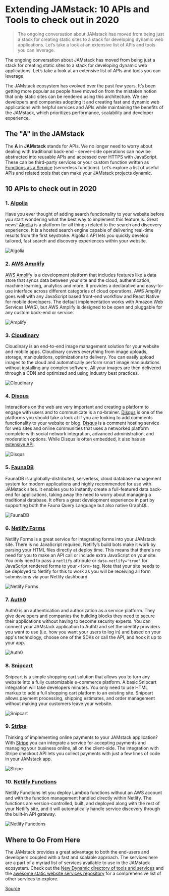 




# Extending JAMstack: 10 APIs and Tools to check out in 2020

> The ongoing conversation about JAMstack has moved from being just a stack for creating static sites to a stack for developing dynamic web applications. Let’s take a look at an extensive list of APIs and tools you can leverage.

The ongoing conversation about JAMstack has moved from being just a stack for creating static sites to a stack for developing dynamic web applications. Let’s take a look at an extensive list of APIs and tools you can leverage.

The JAMstack ecosystem has evolved over the past few years. It’s been getting more popular as people have moved on from the mistaken notion that only static sites can be rendered using this architecture. We see developers and companies adopting it and creating fast and dynamic web applications with helpful services and APIs while maintaining the benefits of the JAMstack, which prioritizes performance, scalability and developer experience.

The "A" in the JAMstack
-----------------------

The **A** in **JAMstack** stands for APIs. We no longer need to worry about dealing with traditional back-end - server-side operations can now be abstracted into reusable APIs and accessed over HTTPS with JavaScript. These can be third-party services or your custom function written as [Functions as a Service](https://en.wikipedia.org/wiki/Function_as_a_service) (serverless functions). Let’s explore a list of useful APIs and related tools that can make your JAMstack projects dynamic.

10 APIs to check out in 2020
----------------------------

### 1\. [Algolia](https://www.algolia.com/)

Have you ever thought of adding search functionality to your website before you start wondering what the best way to implement this feature is. Great news! [Algolia](https://www.algolia.com/) is a platform for all things related to the search and discovery experience. It is a hosted search engine capable of delivering real-time results from the first keystroke. Algolia’s API lets you quickly develop tailored, fast search and discovery experiences within your website.

![Algolia](chrome-extension://cjedbglnccaioiolemnfhjncicchinao/images/1578919674-algoliasm.png)

### 2\. [AWS Amplify](https://aws.amazon.com/amplify/)

[AWS Amplify](https://aws.amazon.com/amplify/) is a development platform that includes features like a data store that syncs data between your site and the cloud, authentication, machine learning, analytics and more. It provides a declarative and easy-to-use interface across different categories of cloud operations. AWS Amplify goes well with any JavaScript based front-end workflow and React Native for mobile developers. The default implementation works with Amazon Web Services (AWS), but AWS Amplify is designed to be open and pluggable for any custom back-end or service.

![Amplify](chrome-extension://cjedbglnccaioiolemnfhjncicchinao/images/1578919707-amplifysm.png)

### 3\. [**Cloudinary**](https://cloudinary.com/)

Cloudinary is an end-to-end image management solution for your website and mobile apps. Cloudinary covers everything from image uploads, storage, manipulations, optimizations to delivery. You can easily upload images to the cloud and automatically perform smart image manipulations without installing any complex software. All your images are then delivered through a CDN and optimized and using industry best practices.

![Cloudinary](chrome-extension://cjedbglnccaioiolemnfhjncicchinao/images/1578919715-cloudinarysm.png)

### 4\. [Disqus](https://disqus.com/)

Interactions on the web are very important and creating a platform to engage with users and to communicate is a no-brainer. [Disqus](https://disqus.com/) is one of the platforms you should take a look at if you are looking to add comments functionality to your website or blog. [Disqus](https://disqus.com/) is a comment hosting service for web sites and online communities that uses a networked platform complete with social network integration, advanced administration, and moderation options. While Disqus is often embedded, it also has an [extensive API](https://disqus.com/api/docs/).

![Disqus](chrome-extension://cjedbglnccaioiolemnfhjncicchinao/images/1578919718-disqussm.png)

### 5\. [FaunaDB](https://fauna.com/)

FaunaDB is a globally-distributed, serverless, cloud database management system for modern applications and highly recommended for use with JAMstack sites. It enables you to instantly create a full-featured data back-end for applications, taking away the need to worry about managing a traditional database. It offers a great development experience in part by supporting both the Fauna Query Language but also native GraphQL.

![FaunaDB](chrome-extension://cjedbglnccaioiolemnfhjncicchinao/images/1578919722-faunasm.png)

### 6\. [Netlify Forms](https://www.netlify.com/products/forms/)

Netlify Forms is a great service for integrating forms into your JAMstack site. There is no JavaScript required, Netlify’s build bots make it work by parsing your HTML files directly at deploy time. This means that there's no need for you to make an API call or include extra JavaScript on your site. You only need to pass a `netlify` attribute or `data-netlify="true"` for JavaScript rendered forms to your `<form>` tag. Note that your site needs to be deployed to Netlify for this to work as you will be receiving all form submissions via your Netlify dashboard.

![Netlify Forms](chrome-extension://cjedbglnccaioiolemnfhjncicchinao/images/1578919725-netlifyformssm.png)

### 7\. [Auth0](https://auth0.com/)

Auth0 is an authentication and authorization as a service platform. They give developers and companies the building blocks they need to secure their applications without having to become security experts. You can connect your JAMstack application to Auth0 and set the identity providers you want to use (i.e. how you want your users to log in) and based on your app's technology, choose one of the SDKs or call the API, and hook it up to your app.

![Auth0](chrome-extension://cjedbglnccaioiolemnfhjncicchinao/images/1578919712-auth0sm.png)

### 8\. [Snipcart](https://snipcart.com/)

Snipcart is a simple shopping cart solution that allows you to turn any website into a fully customizable e-commerce platform. A basic Snipcart integration will take developers minutes. You only need to use HTML markup to add a full shopping cart platform to an existing site. Snipcart allows payment processing, shipping estimates, and order management without making your customers leave your website.

![Snipcart](chrome-extension://cjedbglnccaioiolemnfhjncicchinao/images/1578919729-snipcartsm.png)

### 9\. [Stripe](https://stripe.com/)

Thinking of implementing online payments to your JAMstack application? With [Stripe](https://stripe.com/) you can integrate a service for accepting payments and managing your business online, all on the client-side. The integration with Stripe checkout API lets you collect payments with just a few lines of code in your JAMstack app.

![Stripe](chrome-extension://cjedbglnccaioiolemnfhjncicchinao/images/1578919732-stripesm.png)

### 10\. [**Netlify Functions**](https://www.netlify.com/products/functions/)

Netlify Functions let you deploy Lambda functions without an AWS account and with the function management handled directly within Netlify. The functions are version-controlled, built, and deployed along with the rest of your Netlify site, and it will automatically handle service discovery through the built-in API gateway.

![Netlify Functions](chrome-extension://cjedbglnccaioiolemnfhjncicchinao/images/1578919727-netlifyfunctionssm.png)

Where to Go From Here
---------------------

The JAMstack provides a great advantage to both the end-users and developers coupled with a fast and scalable approach. The services here are a part of a myriad list of services available to use in the JAMstack ecosystem. Check out the [New Dynamic directory of tools and services](https://www.thenewdynamic.org/) and the [awesome static website services repository](https://github.com/agarrharr/awesome-static-website-services) for a comprehensive list of other services to explore.


[Source](https://www.stackbit.com/blog/extending-jamstack-2020/)